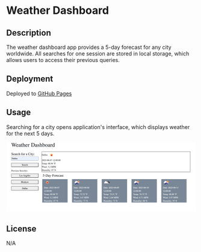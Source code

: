 # Weather Dashboard

## Description

The weather dashboard app provides a 5-day forecast for any city worldwide. All searches for one session are stored in local storage, which allows users to access their previous queries.

## Deployment

Deployed to [GitHub Pages](https://tanyasilyutina.github.io/weather-dashboard/)

## Usage

Searching for a city opens application's interface, which displays weather for the next 5 days. 

![App Interface](/assets/interface.png)


## License

N/A




